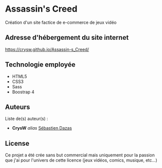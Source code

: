 # Assassin's Creed

Création d'un site factice de e-commerce de jeux vidéo

## Adresse d'hébergement du site internet

https://crysw.github.io/Assassin-s_Creed/

## Technologie employée

- HTML5
- CSS3
- Sass
- Boostrap 4

## Auteurs

Liste de(s) auteur(s) :

- **CrysW** _alias_ [Sébastien Dazas](https://github.com/CrysW)

## License

Ce projet a été crée sans but commercial mais uniquement pour la passion que j'ai pour l'univers de cette licence (jeux vidéos, comics, musique, etc...)
